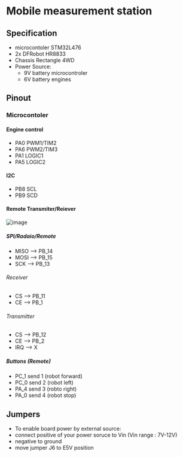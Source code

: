 
# Mobile measurement station





## Specification

- microcontoler STM32L476
- 2x DFRobot HR8833 
- Chassis Rectangle 4WD
- Power Source:
   - 9V battery microcontroler
   - 6V battery engines

## Pinout
 ### Microcontoler   
 #### Engine control
- PA0 PWM1/TIM2
- PA6 PWM2/TIM3
- PA1 LOGIC1
- PA5 LOGIC2
 #### I2C
- PB8 SCL
- PB9 SCD
#### Remote Transmiter/Reiever
![image](https://github.com/user-attachments/assets/1ac823f6-c91b-4a6e-b7b0-fc51b023a784)
##### SPI/Radaio/Remote
- MISO --> PB_14
- MOSI --> PB_15
- SCK  --> PB_13
###### Receiver
- CS   --> PB_11
- CE   --> PB_1
###### Transmitter
- CS   --> PB_12
- CE   --> PB_2
- IRQ  --> X
##### Buttons (Remote)
- PC_1 send 1 (robot forward)
- PC_0 send 2 (robot left)
- PA_4 send 3 (robto right) 
- PA_0 send 4 (robot stop)


## Jumpers
- To enable board power by external source:
- connect positive of your power soruce to Vin (Vin range : 7V-12V)
- negative to ground
- move jumper J6 to E5V position
